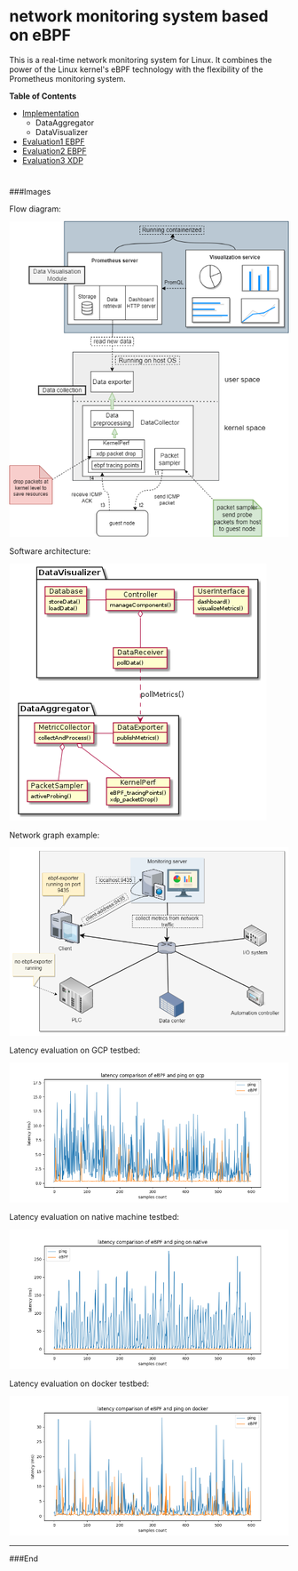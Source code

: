 # network monitoring system based on eBPF

This is a real-time network monitoring system for Linux. It combines the power of the Linux kernel's eBPF technology with the flexibility of the Prometheus monitoring system.

**Table of Contents**

                
+ [Implementation](implementation)
    + DataAggregator
    + DataVisualizer
+ [Evaluation1 EBPF](eval_setup_1)
+ [Evaluation2 EBPF](eval_setup_2)
+ [Evaluation3 XDP](xdping)
#


###Images

Flow diagram:

![](images/software_architecture.drawio.png)


Software architecture:

![](images/software_architecture_uml.png)


Network graph example:

![](images/network_graph.png)


Latency evaluation on GCP testbed:

![](images/latency_gcp.png)


Latency evaluation on native machine testbed:

![](images/latency_native.png)


Latency evaluation on docker testbed:

![](images/latency_docker.png)


----
###End
